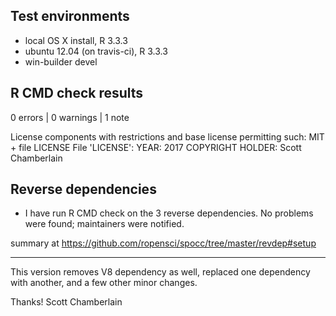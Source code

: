 ## Test environments

* local OS X install, R 3.3.3
* ubuntu 12.04 (on travis-ci), R 3.3.3
* win-builder devel

## R CMD check results

0 errors | 0 warnings | 1 note

License components with restrictions and base license permitting such:
  MIT + file LICENSE
File 'LICENSE':
  YEAR: 2017
  COPYRIGHT HOLDER: Scott Chamberlain

## Reverse dependencies

* I have run R CMD check on the 3 reverse dependencies. No problems were
found; maintainers were notified.

summary at <https://github.com/ropensci/spocc/tree/master/revdep#setup>

--------

This version removes V8 dependency as well, replaced one dependency
with another, and a few other minor changes.

Thanks!
Scott Chamberlain
